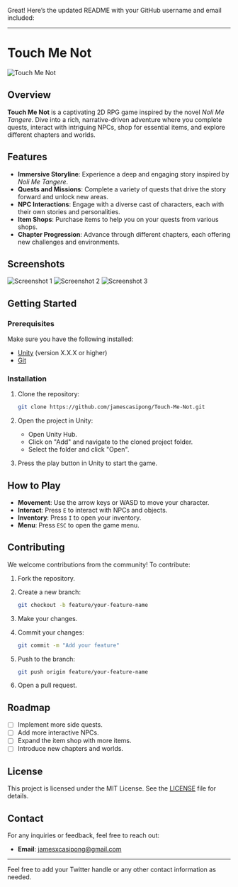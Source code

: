 Great! Here’s the updated README with your GitHub username and email included:

---

# Touch Me Not

![Touch Me Not](path-to-your-logo-or-screenshot.png)

## Overview

**Touch Me Not** is a captivating 2D RPG game inspired by the novel *Noli Me Tangere*. Dive into a rich, narrative-driven adventure where you complete quests, interact with intriguing NPCs, shop for essential items, and explore different chapters and worlds.

## Features

- **Immersive Storyline**: Experience a deep and engaging story inspired by *Noli Me Tangere*.
- **Quests and Missions**: Complete a variety of quests that drive the story forward and unlock new areas.
- **NPC Interactions**: Engage with a diverse cast of characters, each with their own stories and personalities.
- **Item Shops**: Purchase items to help you on your quests from various shops.
- **Chapter Progression**: Advance through different chapters, each offering new challenges and environments.

## Screenshots

![Screenshot 1](path-to-screenshot1.png)
![Screenshot 2](path-to-screenshot2.png)
![Screenshot 3](path-to-screenshot3.png)

## Getting Started

### Prerequisites

Make sure you have the following installed:

- [Unity](https://unity.com/download) (version X.X.X or higher)
- [Git](https://git-scm.com/)

### Installation

1. Clone the repository:

    ```bash
    git clone https://github.com/jamescasipong/Touch-Me-Not.git
    ```

2. Open the project in Unity:

    - Open Unity Hub.
    - Click on "Add" and navigate to the cloned project folder.
    - Select the folder and click "Open".

3. Press the play button in Unity to start the game.

## How to Play

- **Movement**: Use the arrow keys or WASD to move your character.
- **Interact**: Press `E` to interact with NPCs and objects.
- **Inventory**: Press `I` to open your inventory.
- **Menu**: Press `ESC` to open the game menu.

## Contributing

We welcome contributions from the community! To contribute:

1. Fork the repository.
2. Create a new branch:

    ```bash
    git checkout -b feature/your-feature-name
    ```

3. Make your changes.
4. Commit your changes:

    ```bash
    git commit -m "Add your feature"
    ```

5. Push to the branch:

    ```bash
    git push origin feature/your-feature-name
    ```

6. Open a pull request.

## Roadmap

- [ ] Implement more side quests.
- [ ] Add more interactive NPCs.
- [ ] Expand the item shop with more items.
- [ ] Introduce new chapters and worlds.

## License

This project is licensed under the MIT License. See the [LICENSE](LICENSE) file for details.

## Contact

For any inquiries or feedback, feel free to reach out:

- **Email**: jamesxcasipong@gmail.com

---

Feel free to add your Twitter handle or any other contact information as needed.

